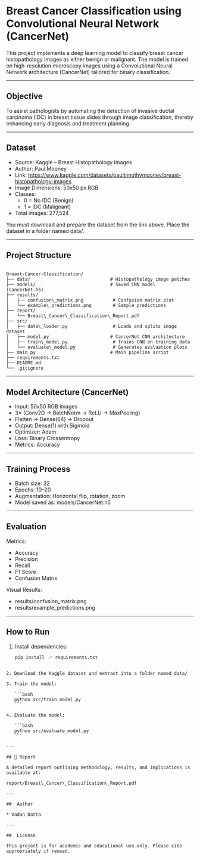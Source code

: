 
# Breast Cancer Classification using Convolutional Neural Network (CancerNet)

This project implements a deep learning model to classify breast cancer histopathology images as either benign or malignant. The model is trained on high-resolution microscopy images using a Convolutional Neural Network architecture (CancerNet) tailored for binary classification.

---

##  Objective

To assist pathologists by automating the detection of invasive ductal carcinoma (IDC) in breast tissue slides through image classification, thereby enhancing early diagnosis and treatment planning.

---

##  Dataset

- Source: Kaggle – Breast Histopathology Images
- Author: Paul Mooney
- Link: https://www.kaggle.com/datasets/paultimothymooney/breast-histopathology-images
- Image Dimensions: 50x50 px RGB
- Classes:
  - 0 = No IDC (Benign)
  - 1 = IDC (Malignant)
- Total images: 277,524

You must download and prepare the dataset from the link above. Place the dataset in a folder named data/.

---

##  Project Structure

```

Breast-Cancer-Classification/
├── data/                              # Histopathology image patches
├── models/                            # Saved CNN model (CancerNet.h5)
├── results/
│   ├── confusion\_matrix.png           # Confusion matrix plot
│   └── example\_predictions.png        # Sample predictions
├── report/
│   └── Breast\_Cancer\_Classification\_Report.pdf
├── src/
│   ├── data\_loader.py                 # Loads and splits image dataset
│   ├── model.py                       # CancerNet CNN architecture
│   ├── train\_model.py                 # Trains CNN on training data
│   └── evaluate\_model.py              # Generates evaluation plots
├── main.py                            # Main pipeline script
├── requirements.txt
├── README.md
└── .gitignore

````

---

##  Model Architecture (CancerNet)

- Input: 50x50 RGB images
- 3× (Conv2D → BatchNorm → ReLU → MaxPooling)
- Flatten → Dense(64) → Dropout
- Output: Dense(1) with Sigmoid
- Optimizer: Adam
- Loss: Binary Crossentropy
- Metrics: Accuracy

---

##  Training Process

- Batch size: 32
- Epochs: 10–20
- Augmentation: Horizontal flip, rotation, zoom
- Model saved as: models/CancerNet.h5

---

##  Evaluation

Metrics:

- Accuracy
- Precision
- Recall
- F1 Score
- Confusion Matrix

Visual Results:

- results/confusion_matrix.png  
- results/example_predictions.png

---

##  How to Run

1. Install dependencies:
   ```bash
   pip install -r requirements.txt
````

2. Download the Kaggle dataset and extract into a folder named data/

3. Train the model:

   ```bash
   python src/train_model.py
   ```

4. Evaluate the model:

   ```bash
   python src/evaluate_model.py
   ```

---

## 📄 Report

A detailed report outlining methodology, results, and implications is available at:

report/Breast\_Cancer\_Classification\_Report.pdf

---

##  Author

* Vadan Datta

---

##  License

This project is for academic and educational use only. Please cite appropriately if reused.
